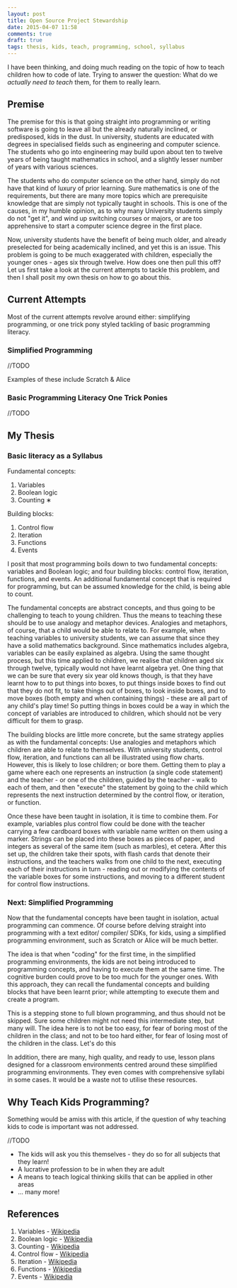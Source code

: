 ```yaml
---
layout: post
title: Open Source Project Stewardship
date: 2015-04-07 11:58
comments: true
draft: true
tags: thesis, kids, teach, programming, school, syllabus
---
```


I have been thinking, and doing much reading
on the topic of how to teach children how to code of late.
Trying to answer the question:
What do we *actually need to teach* them,
for them to really learn.

## Premise

The premise for this is that
going straight into programming
or writing software is going to leave all but the
already naturally inclined, or predisposed, kids in the dust.
In university, students are educated with degrees in specialised fields
such as engineering and computer science.
The students who go into engineering may build upon about ten to twelve years of being taught mathematics in school,
and a slightly lesser number of years with various sciences.

The students who do computer science on the other hand,
simply do not have that kind of luxury of prior learning.
Sure mathematics is one of the requirements,
but there are many more topics which are prerequisite knowledge
that are simply not typically taught in schools.
This is one of the causes, in my humble opinion,
as to why many University students simply do not "get it",
and wind up switching courses or majors,
or are too apprehensive to start a computer science degree in the first place.

Now, university students have the benefit of being much older,
and already preselected for being academically inclined,
and yet this is an issue.
This problem is going to be much exaggerated with children,
especially the younger ones - ages six through twelve.
How does one then pull this off?
Let us first take a look at the current attempts to tackle this problem,
and then I shall posit my own thesis on how to go about this.

## Current Attempts

Most of the current attempts revolve around either:
simplifying programming,
or one trick pony styled tackling of basic programming literacy.

### Simplified Programming

//TODO

Examples of these include Scratch & Alice

### Basic Programming Literacy One Trick Ponies

//TODO

## My Thesis

### Basic literacy as a Syllabus

Fundamental concepts:

1. Variables
2. Boolean logic
3. Counting &lowast;

Building blocks:

1. Control flow
2. Iteration
3. Functions
4. Events

I posit that most programming boils down to
two fundamental concepts:
variables and Boolean logic;
and four building blocks:
control flow, iteration, functions, and events.
An additional fundamental concept that is required for programming,
but can be assumed knowledge for the child, is being able to count.

The fundamental concepts are abstract concepts,
and thus going to be challenging to teach to young children.
Thus the means to teaching these should be to use analogy and metaphor devices.
Analogies and metaphors, of course, that a child would be able to relate to.
For example, when teaching variables to university students,
we can assume that since they have a solid mathematics background.
Since mathematics includes algebra,
variables can be easily explained as algebra.
Using the same thought process,
but this time applied to children,
we realise that children aged six through twelve,
typically would not have learnt algebra yet.
One thing that we can be sure that every six year old knows though,
is that they have learnt how to
to put things into boxes,
to put things inside boxes to find out that they do not fit,
to take things out of boxes,
to look inside boxes,
and to move boxes (both empty and when containing things) -
these are all part of any child's play time!
So putting things in boxes could be a way in which
the concept of variables are introduced to children,
which should not be very difficult for them to grasp.

The building blocks are little more concrete,
but the same strategy applies as with the fundamental concepts:
Use analogies and metaphors which children are able to relate to themselves.
With university students,
control flow, iteration, and functions can all be illustrated using flow charts.
However, this is likely to lose children;
or bore them.
Getting them to play a game where each one represents an instruction
(a single code statement)
and the teacher - or one of the children, guided by the teacher -
walk to each of them,
and then "execute" the statement by going to the child
which represents the next instruction determined by
the control flow, or iteration, or function.

Once these have been taught in isolation,
it is time to combine them.
For example, variables plus control flow could be done with
the teacher carrying a few cardboard boxes
with variable name written on them using a marker.
Strings can be placed into these boxes as pieces of paper,
and integers as several of the same item (such as marbles),
et cetera.
After this set up, the children take their spots,
with flash cards that denote their instructions,
and the teachers walks from one child to the next,
executing each of their instructions in turn -
reading out or modifying the contents of the variable boxes for some instructions,
and moving to a different student for control flow instructions.

### Next: Simplified Programming

Now that the fundamental concepts have been taught in isolation,
actual programming can commence.
Of course before delving straight into programming with
a text editor/ compiler/ SDKs,
for kids, using a simplified programming environment,
such as Scratch or Alice will be much better.

The idea is that when "coding" for the first time,
in the simplified programming environments,
the kids are not being introduced to programming concepts,
and having to execute them at the same time.
The cognitive burden could prove to be too much
for the younger ones.
With this approach, they can recall the fundamental concepts
and building blocks that have been learnt prior;
while attempting to execute them and create a program.

This is a stepping stone to full blown programming,
and thus should not be skipped.
Sure some children might not need this intermediate step,
but many will.
The idea here is to not be too easy, for fear of
boring most of the children in the class;
and not to be too hard either, for fear of
losing most of the children in the class.
Let's do this

In addition, there are many, high quality,
and ready to use, lesson plans
designed for a classroom environments
centred around these simplified programming environments.
They even comes with comprehensive syllabi in some cases.
It would be a waste not to utilise these resources.

## Why Teach Kids Programming?

Something would be amiss with this article,
if the question of why teaching kids to code is important
was not addressed.

//TODO

- The kids will ask you this themselves -
  they do so for all subjects that they learn!
- A lucrative profession to be in when they are adult
- A means to teach logical thinking skills that can be applied in other areas
- ... many more!

## References

1. Variables - [Wikipedia](http://en.wikipedia.org/wiki/Variable_%28computer_science%29)
2. Boolean logic - [Wikipedia](http://en.wikipedia.org/wiki/Boolean_algebra)
3. Counting - [Wikipedia](http://en.wikipedia.org/wiki/Counting)
1. Control flow - [Wikipedia](http://en.wikipedia.org/wiki/Control_flow)
2. Iteration - [Wikipedia](http://en.wikipedia.org/wiki/Iteration#Computing)
3. Functions - [Wikipedia](http://en.wikipedia.org/wiki/Subroutine)
4. Events - [Wikipedia](http://en.wikipedia.org/wiki/Event-driven_programming)
